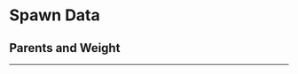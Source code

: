 # **Spawn Data**

## **Parents and Weight**
***
<!--stackedit_data:
eyJoaXN0b3J5IjpbLTg4MjY4Mjc4OF19
-->